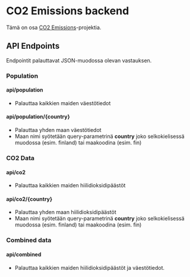 # CO2 Emissions backend

Tämä on osa [CO2 Emissions](https://github.com/jacker92/CO2_Emissions)-projektia.

## API Endpoints

Endpointit palauttavat JSON-muodossa olevan vastauksen.

### Population

#### api/population
- Palauttaa kaikkien maiden väestötiedot

#### api/population/{country}
- Palauttaa yhden maan väestötiedot
- Maan nimi syötetään query-parametrinä **country** joko selkokielisessä muodossa (esim. finland) tai maakoodina (esim. fin)
  
### CO2 Data

#### api/co2
- Palauttaa kaikkien maiden hiilidioksidipäästöt

#### api/co2/{country}
- Palauttaa yhden maan hiilidioksidipäästöt
- Maan nimi syötetään query-parametrinä **country** joko selkokielisessä muodossa (esim. finland) tai maakoodina (esim. fin)

### Combined data

#### api/combined
- Palauttaa kaikkien maiden hiilidioksidipäästöt ja väestötiedot.